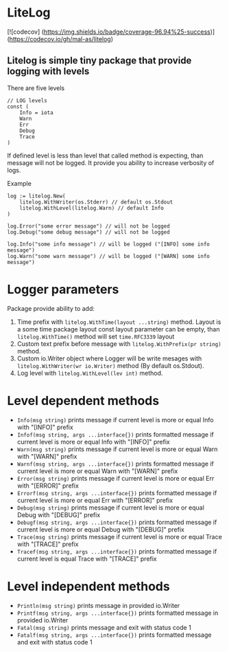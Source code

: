 # LiteLog
[![codecov] (https://img.shields.io/badge/coverage-96.94%25-success)] (https://codecov.io/gh/mal-as/litelog)

## Litelog is simple tiny package that provide logging with levels
There are five levels 
```
// LOG levels
const (
	Info = iota
	Warn
	Err
	Debug
	Trace
)
```
If defined level is less than level that called method is expecting, than message will not be logged.
It provide you ability to increase verbosity of logs.

Example

```
log := litelog.New(
    litelog.WithWriter(os.Stderr) // default os.Stdout
    litelog.WithLevel(litelog.Warn) // default Info
)

log.Error("some error message") // will not be logged
log.Debug("some debug message") // will not be logged

log.Info("some info message") // will be logged ("[INFO] some info message")
log.Warn("some warn message") // will be logged ("[WARN] some info message")
```
# Logger parameters
Package provide ability to add: 
1. Time prefix with ```litelog.WithTime(layout ...string)``` method. Layout is a some time package layout const
layout parameter can be empty, than ```litelog.WithTime()``` method will set ```time.RFC3339``` layout
2. Custom text prefix before message with ```litelog.WithPrefix(pr string)``` method.
3. Custom io.Writer object where Logger will be write mesages with ```litelog.WithWriter(wr io.Writer)``` method (By default os.Stdout).
4. Log level with ```litelog.WithLevel(lev int)``` method.

# Level dependent methods
* ```Info(msg string)``` prints message if current level is more or equal Info with "[INFO]" prefix
* ```Infof(msg string, args ...interface{})``` prints formatted message if current level is more or equal Info with "[INFO]" prefix
* ```Warn(msg string)``` prints message if current level is more or equal Warn with "[WARN]" prefix
* ```Warnf(msg string, args ...interface{})``` prints formatted message if current level is more or equal Warn with "[WARN]" prefix
* ```Error(msg string)``` prints message if current level is more or equal Err with "[ERROR]" prefix
* ```Errorf(msg string, args ...interface{})``` prints formatted message if current level is more or equal Err with "[ERROR]" prefix
* ```Debug(msg string)``` prints message if current level is more or equal Debug with "[DEBUG]" prefix
* ```Debugf(msg string, args ...interface{})``` prints formatted message if current level is more or equal Debug with "[DEBUG]" prefix
* ```Trace(msg string)``` prints message if current level is more or equal Trace with "[TRACE]" prefix
* ```Tracef(msg string, args ...interface{})``` prints formatted message if current level is equal Trace with "[TRACE]" prefix

# Level independent methods
* ```Println(msg string)``` prints message in provided io.Writer
* ```Printf(msg string, args ...interface{})``` prints formatted message in provided io.Writer
* ```Fatal(msg string)``` prints message and exit with status code 1
* ```Fatalf(msg string, args ...interface{})``` prints formatted message and exit with status code 1

